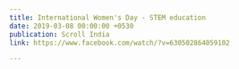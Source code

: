 ```yaml
---
title: International Women's Day - STEM education
date: 2019-03-08 00:00:00 +0530
publication: Scroll India
link: https://www.facebook.com/watch/?v=630502864059102

---
```

